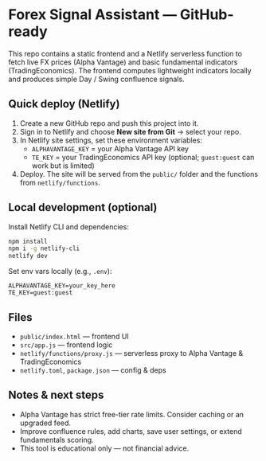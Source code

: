 # Forex Signal Assistant — GitHub-ready

This repo contains a static frontend and a Netlify serverless function to fetch live FX prices
(Alpha Vantage) and basic fundamental indicators (TradingEconomics). The frontend computes
lightweight indicators locally and produces simple Day / Swing confluence signals.

## Quick deploy (Netlify)

1. Create a new GitHub repo and push this project into it.
2. Sign in to Netlify and choose **New site from Git** → select your repo.
3. In Netlify site settings, set these environment variables:
   - `ALPHAVANTAGE_KEY` = your Alpha Vantage API key
   - `TE_KEY` = your TradingEconomics API key (optional; `guest:guest` can work but is limited)
4. Deploy. The site will be served from the `public/` folder and the functions from `netlify/functions`.

## Local development (optional)

Install Netlify CLI and dependencies:

```bash
npm install
npm i -g netlify-cli
netlify dev
```

Set env vars locally (e.g., `.env`):

```
ALPHAVANTAGE_KEY=your_key_here
TE_KEY=guest:guest
```

## Files

- `public/index.html` — frontend UI
- `src/app.js` — frontend logic
- `netlify/functions/proxy.js` — serverless proxy to Alpha Vantage & TradingEconomics
- `netlify.toml`, `package.json` — config & deps

## Notes & next steps

- Alpha Vantage has strict free-tier rate limits. Consider caching or an upgraded feed.
- Improve confluence rules, add charts, save user settings, or extend fundamentals scoring.
- This tool is educational only — not financial advice.
